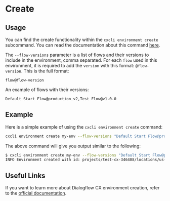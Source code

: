 # Create


## Usage

You can find the create functionality within the `cxcli environment create` subcommand. You can read the documentation about this command [here](/cmd/cxcli_environment_create).

The `--flow-versions` parameter is a list of flows and their versions to include in the environment, comma separated. For each `flow` used in this environment, it is required to add the `version` with this format: `@flow-version`. This is the full format:

```
flow@flow-version
```

An example of flows with their versions:

```bash 
Default Start Flow@production_v2,Test Flow@v1.0.0
```

## Example

Here is a simple example of using the `cxcli environment create` command:

```sh
cxcli environment create my-env --flow-versions "Default Start Flow@production_v2,Test Flow@v1.0.0"  --agent-name test-agent --project-id test-cx-346408 --location-id us-central1
```

The above command will give you output similar to the following:

```sh
$ cxcli environment create my-env --flow-versions "Default Start Flow@production_v2,Test Flow@v1.0.0"  --agent-name test-agent --project-id test-cx-346408 --location-id us-central1
INFO Environment created with id: projects/test-cx-346408/locations/us-central1/agents/40278ea0-c0fc-4d9a-a4d4-caa68d86295f/environments/9f9cf42a-9033-4d73-9407-613d041c9403
```

## Useful Links

If you want to learn more about Dialogflow CX environment creation, refer to the [official documentation](https://cloud.google.com/dialogflow/cx/docs/concept/version#manage-environments).

